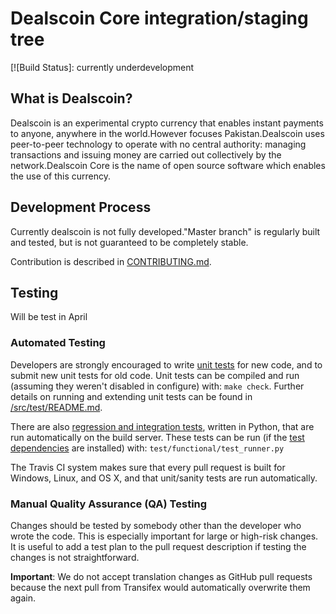 Dealscoin Core integration/staging tree
=====================================

[![Build Status]: currently underdevelopment

What is Dealscoin?
----------------

Dealscoin is an experimental crypto currency that enables instant payments to
anyone, anywhere in the world.However focuses Pakistan.Dealscoin uses peer-to-peer technology to operate
with no central authority: managing transactions and issuing money are carried
out collectively by the network.Dealscoin Core is the name of open source
software which enables the use of this currency.


Development Process
-------------------

Currently dealscoin is not fully developed."Master branch" is regularly built and tested, but is not guaranteed to be
completely stable.

Contribution is described in [CONTRIBUTING.md](CONTRIBUTING.md).



Testing
-------
Will be test in April

### Automated Testing

Developers are strongly encouraged to write [unit tests](src/test/README.md) for new code, and to
submit new unit tests for old code. Unit tests can be compiled and run
(assuming they weren't disabled in configure) with: `make check`. Further details on running
and extending unit tests can be found in [/src/test/README.md](/src/test/README.md).

There are also [regression and integration tests](/test), written
in Python, that are run automatically on the build server.
These tests can be run (if the [test dependencies](/test) are installed) with: `test/functional/test_runner.py`

The Travis CI system makes sure that every pull request is built for Windows, Linux, and OS X, and that unit/sanity tests are run automatically.

### Manual Quality Assurance (QA) Testing

Changes should be tested by somebody other than the developer who wrote the
code. This is especially important for large or high-risk changes. It is useful
to add a test plan to the pull request description if testing the changes is
not straightforward.


**Important**: We do not accept translation changes as GitHub pull requests because the next
pull from Transifex would automatically overwrite them again.
